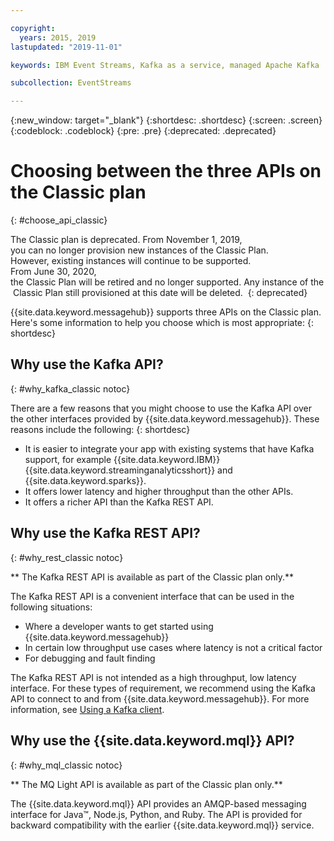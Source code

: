 ```yaml
---

copyright:
  years: 2015, 2019
lastupdated: "2019-11-01"

keywords: IBM Event Streams, Kafka as a service, managed Apache Kafka

subcollection: EventStreams

---
```


{:new_window: target="_blank"}
{:shortdesc: .shortdesc}
{:screen: .screen}
{:codeblock: .codeblock}
{:pre: .pre}
{:deprecated: .deprecated}


# Choosing between the three APIs on the Classic plan 
{: #choose_api_classic}

The Classic plan is deprecated. From November 1, 2019, you can no longer provision new instances of the Classic Plan. <br/>However, existing instances will continue to be supported.
From June 30, 2020, the Classic Plan will be retired and no longer supported. Any instance of the Classic Plan still provisioned at this date will be deleted. 
{: deprecated}

{{site.data.keyword.messagehub}} supports three APIs on the Classic plan. Here's some information to help you choose which is most appropriate:
{: shortdesc}

## Why use the Kafka API?
{: #why_kafka_classic notoc}

There are a few reasons that you might choose to use the Kafka API over the other interfaces provided by {{site.data.keyword.messagehub}}. These reasons include the following:
{: shortdesc}


* It is easier to integrate your app with existing systems that have Kafka support, for example {{site.data.keyword.IBM}} {{site.data.keyword.streaminganalyticsshort}} and {{site.data.keyword.sparks}}.
* It offers lower latency and higher throughput than the other APIs.
* It offers a richer API than the Kafka REST API.

## Why use the Kafka REST API?
{: #why_rest_classic notoc}

** The Kafka REST API is available as part of the Classic plan only.**
<br/>

The Kafka REST API is a convenient interface that can be used in the following situations:  

* Where a developer wants to get started using {{site.data.keyword.messagehub}}
* In certain low throughput use cases where latency is not a critical factor
* For debugging and fault finding

The Kafka REST API is not intended as a high throughput, low latency interface. ​For these types of requirement, we recommend using the Kafka API to connect to and from {{site.data.keyword.messagehub}}. For more information, see [Using a Kafka client](/docs/EventStreams?topic=EventStreams-kafka_using#kafka_using).

## Why use the {{site.data.keyword.mql}} API?
{: #why_mql_classic notoc}

** The MQ Light API is available as part of the Classic plan only.**
<br/>

The {{site.data.keyword.mql}} API provides an AMQP-based messaging interface for Java™, Node.js, Python, and Ruby. The API is provided for backward compatibility with the earlier {{site.data.keyword.mql}} service.











